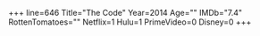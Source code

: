 +++
line=646
Title="The Code"
Year=2014
Age=""
IMDb="7.4"
RottenTomatoes=""
Netflix=1
Hulu=1
PrimeVideo=0
Disney=0
+++

